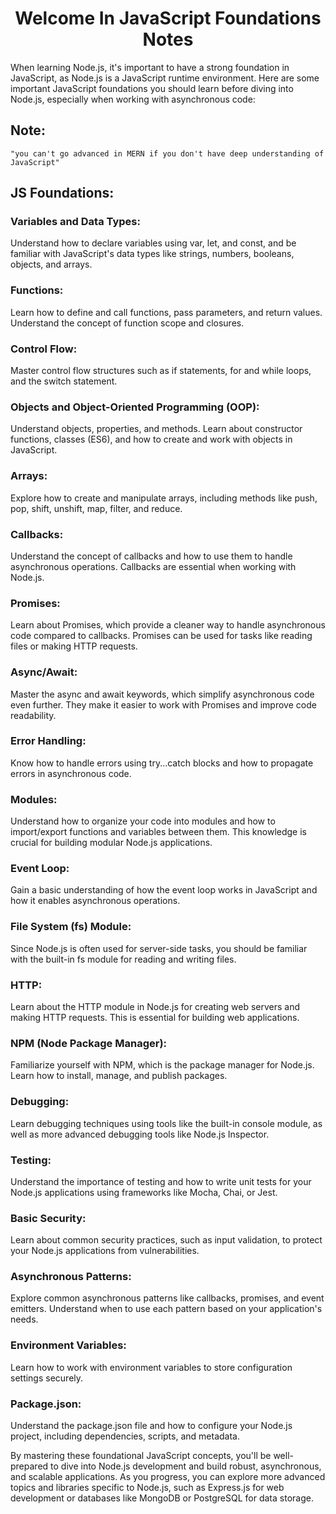 <h1 align="center"> Welcome In JavaScript Foundations Notes </h1>

When learning Node.js, it's important to have a strong foundation in JavaScript, as Node.js is a JavaScript runtime environment. Here are some important JavaScript foundations you should learn before diving into Node.js, especially when working with asynchronous code:

## Note:

    "you can't go advanced in MERN if you don't have deep understanding of JavaScript"

## JS Foundations:

### Variables and Data Types:

Understand how to declare variables using var, let, and const, and be familiar with JavaScript's data types like strings, numbers, booleans, objects, and arrays.

### Functions:

Learn how to define and call functions, pass parameters, and return values. Understand the concept of function scope and closures.

### Control Flow:

Master control flow structures such as if statements, for and while loops, and the switch statement.

### Objects and Object-Oriented Programming (OOP):

Understand objects, properties, and methods. Learn about constructor functions, classes (ES6), and how to create and work with objects in JavaScript.

### Arrays:

Explore how to create and manipulate arrays, including methods like push, pop, shift, unshift, map, filter, and reduce.

### Callbacks:

Understand the concept of callbacks and how to use them to handle asynchronous operations. Callbacks are essential when working with Node.js.

### Promises:

Learn about Promises, which provide a cleaner way to handle asynchronous code compared to callbacks. Promises can be used for tasks like reading files or making HTTP requests.

### Async/Await:

Master the async and await keywords, which simplify asynchronous code even further. They make it easier to work with Promises and improve code readability.

### Error Handling:

Know how to handle errors using try...catch blocks and how to propagate errors in asynchronous code.

### Modules:

Understand how to organize your code into modules and how to import/export functions and variables between them. This knowledge is crucial for building modular Node.js applications.

### Event Loop:

Gain a basic understanding of how the event loop works in JavaScript and how it enables asynchronous operations.

### File System (fs) Module:

Since Node.js is often used for server-side tasks, you should be familiar with the built-in fs module for reading and writing files.

### HTTP:

Learn about the HTTP module in Node.js for creating web servers and making HTTP requests. This is essential for building web applications.

### NPM (Node Package Manager):

Familiarize yourself with NPM, which is the package manager for Node.js. Learn how to install, manage, and publish packages.

### Debugging:

Learn debugging techniques using tools like the built-in console module, as well as more advanced debugging tools like Node.js Inspector.

### Testing:

Understand the importance of testing and how to write unit tests for your Node.js applications using frameworks like Mocha, Chai, or Jest.

### Basic Security:

Learn about common security practices, such as input validation, to protect your Node.js applications from vulnerabilities.

### Asynchronous Patterns:

Explore common asynchronous patterns like callbacks, promises, and event emitters. Understand when to use each pattern based on your application's needs.

### Environment Variables:

Learn how to work with environment variables to store configuration settings securely.

### Package.json:

Understand the package.json file and how to configure your Node.js project, including dependencies, scripts, and metadata.

By mastering these foundational JavaScript concepts, you'll be well-prepared to dive into Node.js development and build robust, asynchronous, and scalable applications. As you progress, you can explore more advanced topics and libraries specific to Node.js, such as Express.js for web development or databases like MongoDB or PostgreSQL for data storage.

